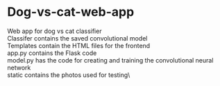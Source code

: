 # Dog-vs-cat-web-app
Web app for dog vs cat classifier\
Classifer contains the saved convolutional model\
Templates contain the HTML files for the frontend\
app.py contains the Flask code\
model.py has the code for creating and training the convolutional neural network\
static contains the photos used for testing\
